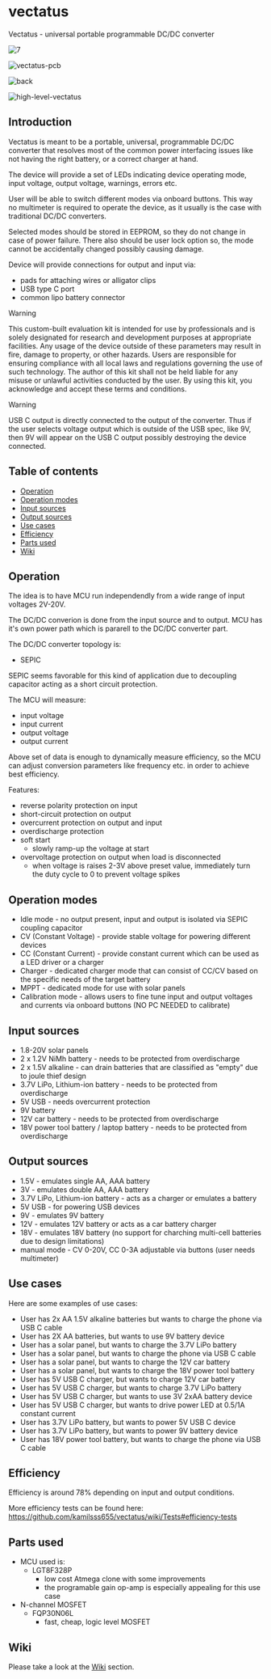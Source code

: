# vectatus
Vectatus - universal portable programmable DC/DC converter

![7](https://github.com/user-attachments/assets/907becdf-10fd-4e0c-bb57-2495eac52631)

![vectatus-pcb](https://github.com/user-attachments/assets/19aba33c-e9f4-452a-86b7-c66815fba3c6)

![back](https://github.com/user-attachments/assets/fb1222c6-c984-4e3c-9004-d7b7184c00cf)

![high-level-vectatus](https://github.com/user-attachments/assets/da3f6433-87c1-4ef2-8a7e-b05aaf931699)

## Introduction
Vectatus is meant to be a portable, universal, programmable DC/DC converter that resolves most of the common power interfacing issues like not having the right battery, or a correct charger at hand.

The device will provide a set of LEDs indicating device operating mode, input voltage, output voltage, warnings, errors etc.

User will be able to switch different modes via onboard buttons. This way no multimeter is required to operate the device, as it usually is the case with traditional DC/DC converters.

Selected modes should be stored in EEPROM, so they do not change in case of power failure. There also should be user lock option so, the mode cannot be accidentally changed possibly causing damage.

Device will provide connections for output and input via:
* pads for attaching wires or alligator clips
* USB type C port
* common lipo battery connector

> [!WARNING]
> This custom-built evaluation kit is intended for use by professionals and is solely designated for research and development purposes at appropriate facilities. Any usage of the device outside of these parameters may result in fire, damage to property, or other hazards. Users are responsible for ensuring compliance with all local laws and regulations governing the use of such technology. The author of this kit shall not be held liable for any misuse or unlawful activities conducted by the user. By using this kit, you acknowledge and accept these terms and conditions.

> [!WARNING]
> USB C output is directly connected to the output of the converter. Thus if the user selects voltage output which is outside of the USB spec, like 9V, then 9V will appear on the USB C output possibly destroying the device connected.

## Table of contents
* [Operation](#operation)
* [Operation modes](#operation-modes)
* [Input sources](#input-sources)
* [Output sources](#output-sources)
* [Use cases](#use-cases)
* [Efficiency](#efficiency)
* [Parts used](#parts-used)
* [Wiki](#wiki)

## Operation
The idea is to have MCU run independendly from a wide range of input voltages 2V-20V.

The DC/DC converion is done from the input source and to output. MCU has it's own power path which is pararell to the DC/DC converter part.

The DC/DC converter topology is:
* SEPIC

SEPIC seems favorable for this kind of application due to decoupling capacitor acting as a short circuit protection.

The MCU will measure:
* input voltage
* input current
* output voltage
* output current

Above set of data is enough to dynamically measure efficiency, so the MCU can adjust conversion parameters like frequency etc. in order to achieve best efficiency.

Features:
* reverse polarity protection on input
* short-circuit protection on output
* overcurrent protection on output and input
* overdischarge protection
* soft start
  - slowly ramp-up the voltage at start
* overvoltage protection on output when load is disconnected
  - when voltage is raises 2-3V above preset value, immediately turn the duty cycle to 0 to prevent voltage spikes

## Operation modes
* Idle mode - no output present, input and output is isolated via SEPIC coupling capacitor
* CV (Constant Voltage) - provide stable voltage for powering different devices
* CC (Constant Current) - provide constant current which can be used as a LED driver or a charger
* Charger - dedicated charger mode that can consist of CC/CV based on the specific needs of the target battery
* MPPT - dedicated mode for use with solar panels
* Calibration mode - allows users to fine tune input and output voltages and currents via onboard buttons (NO PC NEEDED to calibrate)

## Input sources
- 1.8-20V solar panels
- 2 x 1.2V NiMh battery - needs to be protected from overdischarge
- 2 x 1.5V alkaline - can drain batteries that are classified as "empty" due to joule thief design
- 3.7V LiPo, Lithium-ion battery - needs to be protected from overdischarge
- 5V USB - needs overcurrent protection
- 9V battery
- 12V car battery - needs to be protected from overdischarge
- 18V power tool battery / laptop battery - needs to be protected from overdischarge

## Output sources
- 1.5V - emulates single AA, AAA battery
- 3V - emulates double AA, AAA battery
- 3.7V LiPo, Lithium-ion battery - acts as a charger or emulates a battery
- 5V USB - for powering USB devices
- 9V - emulates 9V battery
- 12V - emulates 12V battery or acts as a car battery charger
- 18V - emulates 18V battery (no support for charching multi-cell batteries due to design limitations)
- manual mode - CV 0-20V, CC 0-3A adjustable via buttons (user needs multimeter)

## Use cases
Here are some examples of use cases:
* User has 2x AA 1.5V alkaline batteries but wants to charge the phone via USB C cable
* User has 2X AA batteries, but wants to use 9V battery device
* User has a solar panel, but wants to charge the 3.7V LiPo battery
* User has a solar panel, but wants to charge the phone via USB C cable
* User has a solar panel, but wants to charge the 12V car battery
* User has a solar panel, but wants to charge the 18V power tool battery
* User has 5V USB C charger, but wants to charge 12V car battery
* User has 5V USB C charger, but wants to charge 3.7V LiPo battery
* User has 5V USB C charger, but wants to use 3V 2xAA battery device
* User has 5V USB C charger, but wants to drive power LED at 0.5/1A constant current
* User has 3.7V LiPo battery, but wants to power 5V USB C device
* User has 3.7V LiPo battery, but wants to power 9V battery device
* User has 18V power tool battery, but wants to charge the phone via USB C cable

## Efficiency
Efficiency is around 78% depending on input and output conditions.

More efficiency tests can be found here: https://github.com/kamilsss655/vectatus/wiki/Tests#efficiency-tests

## Parts used
* MCU used is:
  * LGT8F328P
    - low cost Atmega clone with some improvements
    - the programable gain op-amp is especially appealing for this use case
* N-channel MOSFET
  * FQP30N06L
    - fast, cheap, logic level MOSFET

## Wiki
Please take a look at the [Wiki](https://github.com/kamilsss655/vectatus/wiki) section.
